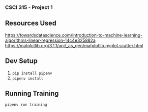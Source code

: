 ### CSCI 315 - Project 1 ###

## Resources Used ##
https://towardsdatascience.com/introduction-to-machine-learning-algorithms-linear-regression-14c4e325882a
https://matplotlib.org/3.1.1/api/_as_gen/matplotlib.pyplot.scatter.html

## Dev Setup ##
1. `pip install pipenv`
2. `pipenv install`

## Running Training ##
`pipenv run training`
